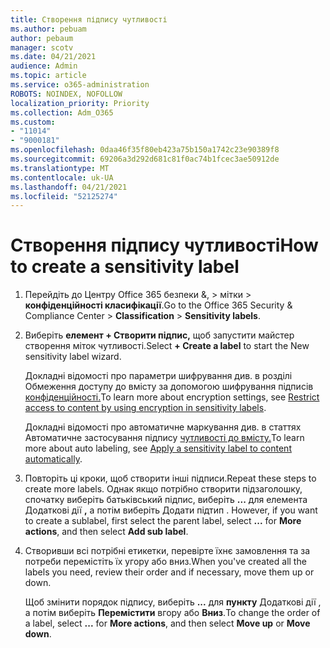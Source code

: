 ```yaml
---
title: Створення підпису чутливості
ms.author: pebuam
author: pebaum
manager: scotv
ms.date: 04/21/2021
audience: Admin
ms.topic: article
ms.service: o365-administration
ROBOTS: NOINDEX, NOFOLLOW
localization_priority: Priority
ms.collection: Adm_O365
ms.custom:
- "11014"
- "9000181"
ms.openlocfilehash: 0daa46f35f80eb423a75b150a1742c23e90389f8
ms.sourcegitcommit: 69206a3d292d681c81f0ac74b1fcec3ae50912de
ms.translationtype: MT
ms.contentlocale: uk-UA
ms.lasthandoff: 04/21/2021
ms.locfileid: "52125274"
---
```

# <a name="how-to-create-a-sensitivity-label"></a><span data-ttu-id="dbc67-102">Створення підпису чутливості</span><span class="sxs-lookup"><span data-stu-id="dbc67-102">How to create a sensitivity label</span></span>

1. <span data-ttu-id="dbc67-103">Перейдіть до Центру Office 365 безпеки &, > мітки   >  **конфіденційності класифікації**.</span><span class="sxs-lookup"><span data-stu-id="dbc67-103">Go to the Office 365 Security & Compliance Center > **Classification** > **Sensitivity labels**.</span></span>

1. <span data-ttu-id="dbc67-104">Виберіть **елемент + Створити підпис,** щоб запустити майстер створення міток чутливості.</span><span class="sxs-lookup"><span data-stu-id="dbc67-104">Select **+ Create a label** to start the New sensitivity label wizard.</span></span>

    <span data-ttu-id="dbc67-105">Докладні відомості про параметри шифрування див. в розділі Обмеження доступу до вмісту за допомогою шифрування підписів [конфіденційності.](https://go.microsoft.com/fwlink/?linkid=2106331)</span><span class="sxs-lookup"><span data-stu-id="dbc67-105">To learn more about encryption settings, see [Restrict access to content by using encryption in sensitivity labels](https://go.microsoft.com/fwlink/?linkid=2106331).</span></span>

    <span data-ttu-id="dbc67-106">Докладні відомості про автоматичне маркування див. в статтях Автоматичне застосування підпису [чутливості до вмісту.](https://go.microsoft.com/fwlink/?linkid=2105837)</span><span class="sxs-lookup"><span data-stu-id="dbc67-106">To learn more about auto labeling, see [Apply a sensitivity label to content automatically](https://go.microsoft.com/fwlink/?linkid=2105837).</span></span>

1. <span data-ttu-id="dbc67-107">Повторіть ці кроки, щоб створити інші підписи.</span><span class="sxs-lookup"><span data-stu-id="dbc67-107">Repeat these steps to create more labels.</span></span> <span data-ttu-id="dbc67-108">Однак якщо потрібно створити підзаголошку, спочатку виберіть батьківський підпис, виберіть **...** для елемента Додаткові дії **,** а потім виберіть Додати підтип . </span><span class="sxs-lookup"><span data-stu-id="dbc67-108">However, if you want to create a sublabel, first select the parent label, select **...** for **More actions**, and then select **Add sub label**.</span></span>

1. <span data-ttu-id="dbc67-109">Створивши всі потрібні етикетки, перевірте їхнє замовлення та за потреби перемістіть їх угору або вниз.</span><span class="sxs-lookup"><span data-stu-id="dbc67-109">When you've created all the labels you need, review their order and if necessary, move them up or down.</span></span> 
    
    <span data-ttu-id="dbc67-110">Щоб змінити порядок підпису, виберіть **...** для **пункту** Додаткові дії , а потім виберіть **Перемістити** вгору або **Вниз**.</span><span class="sxs-lookup"><span data-stu-id="dbc67-110">To change the order of a label, select **...** for **More actions**, and then select **Move up** or **Move down**.</span></span>
